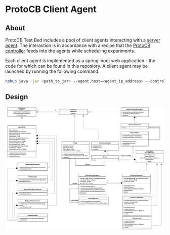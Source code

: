 # ProtoCB Client Agent

## About
ProtoCB Test Bed includes a pool of client agents interacting with a <a href="https://github.com/ProtoCB/server-agent">server agent</a>. The interaction is in accordance with a recipe that the <a href="https://github.com/ProtoCB/controller">ProtoCB controller</a> feeds into the agents while scheduling experiments.

Each client agent is implemented as a spring-boot web application - the code for which can be found in this reposiory. A client agent may be launched by running the following command:

```sh
nohup java -jar <path_to_jar> --agent.host=<agent_ip_address> --controller.url=<controller_url> --storage.bucket=<firebase_storage_bucket> --agent.secret=<secret> --server.port=<agent_port> --protocb.home=<protocb_directory> > <path_to_log_file> &
```

## Design
![Client Agent Design](design.jpg "Client Agent Design")
